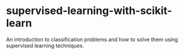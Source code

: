 # supervised-learning-with-scikit-learn
An introduction to classification problems and how to solve them using supervised learning techniques.
